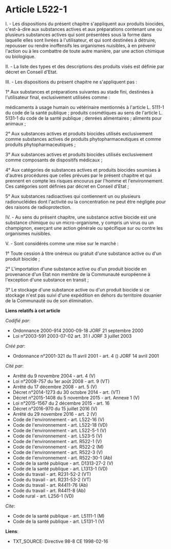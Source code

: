 # Article L522-1

I. - Les dispositions du présent chapitre s'appliquent aux produits biocides, c'est-à-dire aux substances actives et aux
préparations contenant une ou plusieurs substances actives qui sont présentées sous la forme dans laquelle elles sont livrées
à l'utilisateur, et qui sont destinées à détruire, repousser ou rendre inoffensifs les organismes nuisibles, à en prévenir
l'action ou à les combattre de toute autre manière, par une action chimique ou biologique.

II. - La liste des types et des descriptions des produits visés est définie par décret en Conseil d'Etat.

III. - Les dispositions du présent chapitre ne s'appliquent pas :

1° Aux substances et préparations suivantes au stade fini, destinées à l'utilisateur final, exclusivement utilisées comme :

médicaments à usage humain ou vétérinaire mentionnés à l'article L. 5111-1 du code de la santé publique ; produits
cosmétiques au sens de l'article L. 5131-1 du code de la santé publique ; denrées alimentaires ; aliments pour animaux ;

2° Aux substances actives et produits biocides utilisés exclusivement comme substances actives de produits
phytopharmaceutiques et comme produits phytopharmaceutiques ;

3° Aux substances actives et produits biocides utilisés exclusivement comme composants de dispositifs médicaux ;

4° Aux catégories de substances actives et produits biocides soumises à d'autres procédures que celles prévues par le présent
chapitre et qui prennent en compte les risques encourus par l'homme et l'environnement. Ces catégories sont définies par
décret en Conseil d'Etat ;

5° Aux substances radioactives qui contiennent un ou plusieurs radionucléides dont l'activité ou la concentration ne peut
être négligée pour des raisons de radioprotection.

IV. - Au sens du présent chapitre, une substance active biocide est une substance chimique ou un micro-organisme, y compris
un virus ou un champignon, exerçant une action générale ou spécifique sur ou contre les organismes nuisibles.

V. - Sont considérés comme une mise sur le marché :

1° Toute cession à titre onéreux ou gratuit d'une substance active ou d'un produit biocide ;

2° L'importation d'une substance active ou d'un produit biocide en provenance d'un Etat non membre de la Communauté
européenne à l'exception d'une substance en transit ;

3° Le stockage d'une substance active ou d'un produit biocide si ce stockage n'est pas suivi d'une expédition en dehors du
territoire douanier de la Communauté ou de son élimination.

**Liens relatifs à cet article**

_Codifié par_:

  - Ordonnance 2000-914 2000-09-18 JORF 21 septembre 2000
  - Loi n°2003-591 2003-07-02 art. 31 I JORF 3 juillet 2003

_Créé par_:

  - Ordonnance n°2001-321 du 11 avril 2001 - art. 4 () JORF 14 avril 2001

_Cité par_:

  - Arrêté du 9 novembre 2004 - art. 4 (V)
  - Loi n°2008-757 du 1er août 2008 - art. 9 (VT)
  - Arrêté du 17 décembre 2008 - art. 5 (V)
  - Décret n°2014-1273 du 30 octobre 2014 - art. (VT)
  - Décret n°2015-1408 du 5 novembre 2015 - art. Annexe 1 (V)
  - Loi n°2015-1567 du 2 décembre 2015 - art. 16
  - Décret n°2016-970 du 15 juillet 2016 (V)
  - Arrêté du 29 novembre 2016 - art. 2 (V)
  - Code de l'environnement - art. L522-16 (V)
  - Code de l'environnement - art. L522-18 (VD)
  - Code de l'environnement - art. L522-5-1 (V)
  - Code de l'environnement - art. L523-5 (V)
  - Code de l'environnement - art. R522-1 (V)
  - Code de l'environnement - art. R522-2 (M)
  - Code de l'environnement - art. R522-3 (V)
  - Code de l'environnement - art. R522-30-1 (Ab)
  - Code de la santé publique - art. D1313-27-2 (V)
  - Code de la santé publique - art. L1313-1 (VD)
  - Code du travail - art. R231-52-2 (VT)
  - Code du travail - art. R231-53-2 (VT)
  - Code du travail - art. R4411-76 (Ab)
  - Code du travail - art. R4411-8 (Ab)
  - Code rural - art. L256-1 (VD)

_Cite_:

  - Code de la santé publique - art. L5111-1 (M)
  - Code de la santé publique - art. L5131-1 (V)

**Liens**:

  - TXT_SOURCE: Directive 98-8 CE 1998-02-16
